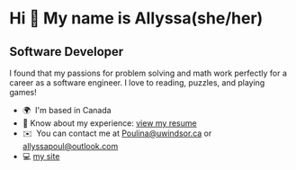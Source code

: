 Hi 👋 My name is Allyssa(she/her)
===============================  
Software Developer 
------------------  
 I found that my passions for problem solving and math work perfectly for a career as a software engineer. I love to reading, puzzles, and playing games!
 
* 🌍  I'm based in Canada 
* 📄 Know about my experience: [view my resume](https://allyssap.github.io/personalportfolio/docs/AllyssaPoulin-Resume.pdf)
* ✉️  You can contact me at [Poulina@uwindsor.ca](mailto:Poulina@uwindsor.ca) or [allyssapoul@outlook.com](mailto:allyssapoul@outlook.com)
* :computer: <a href="https://allyssap.github.io/personalportfolio/">my site</a>

